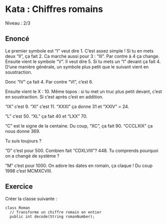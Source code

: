 # Kata : Chiffres romains
Niveau : 2/3

## Enoncé
Le premier symbole est “I” veut dire 1. C’est assez simple !
Si tu en mets deux “II”, ça fait 2.
Ca marche aussi pour 3 : “III”.
Par contre à 4 ça change.
Ensuite vient le symbole “V”. Il veut dire 5.
Si tu mets un “I” devant ça fait 4.
D’une manière générale, un symbole plus petit que le suivant vient en soustraction.

Donc “IV” ça fait 4. Par contre “VI”, c’est 6.

Ensuite vient le X : 10. Même topos : si tu met un truc plus petit devant, c’est en soustraction. Si c’est après c’est en addition.

“IX” c’est 9.
“XI” c’est 11.
“XXXI” ça donne 31 et “XXIV” = 24.

“L” c’est 50.
“XL” ça fait 40 et “LXX” 70.

“C” est le signe de la centaine. Du coup, “XC”, ça fait 90.
“CCCLXIX” ça nous donne 369.

Tu suis toujours ?

“D” c’est pour 500. Combien fait “CDXLVIII”? 448.
Tu comprends pourquoi on a changé de système ?

“M” c’est pour 1000. On adore les dates en romain, ça claque !
Du coup 1998 c’est MCMXCVIII.

## Exercice
Créer la classe suivante :
```
class Roman
  // Transforme un chiffre romain en entier
  public int decode(String romanNumber);
```

